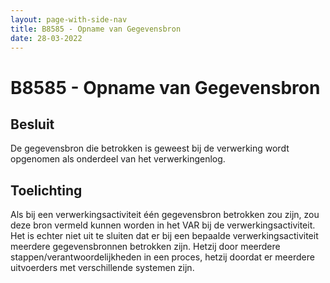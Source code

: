```yaml
---
layout: page-with-side-nav
title: B8585 - Opname van Gegevensbron
date: 28-03-2022
---
```


# B8585 - Opname van Gegevensbron

## Besluit
De gegevensbron die betrokken is geweest bij de verwerking wordt opgenomen als onderdeel van het verwerkingenlog.

## Toelichting
Als bij een verwerkingsactiviteit één gegevensbron betrokken zou zijn, zou deze bron vermeld kunnen worden in het VAR bij de verwerkingsactiviteit. Het is echter niet uit te sluiten dat er bij een bepaalde verwerkingsactiviteit meerdere gegevensbronnen betrokken zijn. Hetzij door meerdere stappen/verantwoordelijkheden in een proces, hetzij doordat er meerdere uitvoerders met verschillende systemen zijn.

